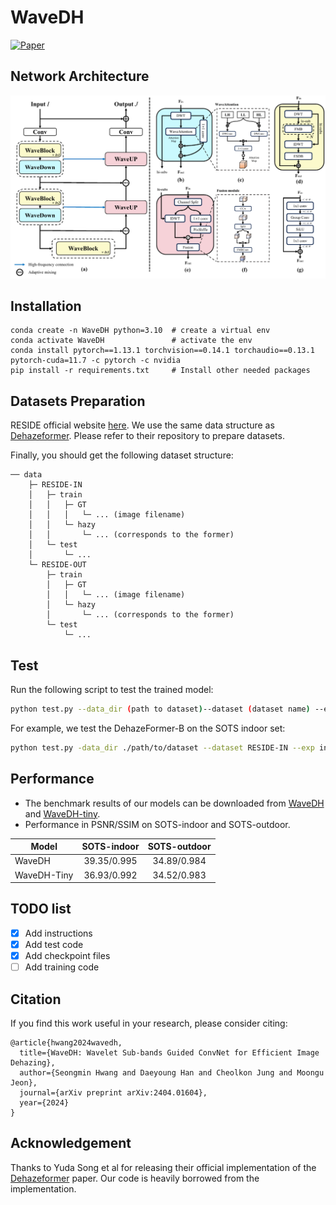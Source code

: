 # WaveDH
[![Paper](https://img.shields.io/badge/arXiv-Paper-<COLOR>.svg)](https://arxiv.org/abs/2404.01604)

## Network Architecture
<img src = "./figs/architecture.png"> 

## Installation
```
conda create -n WaveDH python=3.10  # create a virtual env
conda activate WaveDH               # activate the env
conda install pytorch==1.13.1 torchvision==0.14.1 torchaudio==0.13.1 pytorch-cuda=11.7 -c pytorch -c nvidia
pip install -r requirements.txt     # Install other needed packages
```

## Datasets Preparation
RESIDE official website [here](https://sites.google.com/view/reside-dehaze-datasets/reside-v0). We use the same data structure as [Dehazeformer](https://github.com/IDKiro/DehazeFormer). Please refer to their repository to prepare datasets.

Finally, you should get the following dataset structure:
```
── data
    ├─ RESIDE-IN
    │   ├─ train
    │   │   ├─ GT
    │   │   │   └─ ... (image filename)
    │   │   └─ hazy
    │   │       └─ ... (corresponds to the former)
    │   └─ test
    │       └─ ...
    └─ RESIDE-OUT
        ├─ train
        │   ├─ GT
        │   │   └─ ... (image filename)
        │   └─ hazy
        │       └─ ... (corresponds to the former)
        └─ test
            └─ ...
```

## Test

Run the following script to test the trained model:

```sh
python test.py --data_dir (path to dataset)--dataset (dataset name) --exp (exp name)
```

For example, we test the DehazeFormer-B on the SOTS indoor set:

```sh
python test.py -data_dir ./path/to/dataset --dataset RESIDE-IN --exp indoor
```

## Performance
  - The benchmark results of our models can be downloaded from [WaveDH](https://gisto365-my.sharepoint.com/:f:/g/personal/sm_hwang_gm_gist_ac_kr/EqjCvWt-Sg5KhhTcxCPHLj8BXrj7piY13YUN3NJIw5MmEg?e=Ed2VhZ) and [WaveDH-tiny](https://gisto365-my.sharepoint.com/:f:/g/personal/sm_hwang_gm_gist_ac_kr/EvcqhOPBG4lHgXDTKWk2nXsBS_rixBAhkY_74mwU1C0VEg?e=R9pFUc).
  - Performance in PSNR/SSIM on SOTS-indoor and SOTS-outdoor.
  
  | Model         | SOTS-indoor  | SOTS-outdoor |
  | ------------- |:------------:|:------------:|
  | WaveDH        | 39.35/0.995  | 34.89/0.984 |
  | WaveDH-Tiny   | 36.93/0.992  | 34.52/0.983 |

## TODO list
- [x] Add instructions
- [x] Add test code
- [x] Add checkpoint files
- [ ] Add training code

## Citation
If you find this work useful in your research, please consider citing:

```
@article{hwang2024wavedh,
  title={WaveDH: Wavelet Sub-bands Guided ConvNet for Efficient Image Dehazing},
  author={Seongmin Hwang and Daeyoung Han and Cheolkon Jung and Moongu Jeon}, 
  journal={arXiv preprint arXiv:2404.01604},
  year={2024}
}
```

## Acknowledgement
Thanks to Yuda Song et al for releasing their official implementation of the [Dehazeformer](https://ieeexplore.ieee.org/document/10076399/) paper. Our code is heavily borrowed from the implementation.
